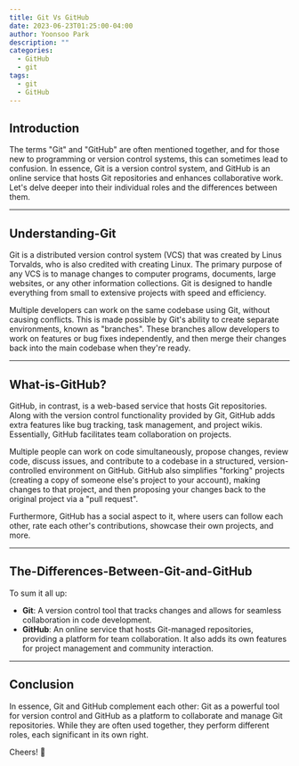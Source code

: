 ```yaml
---
title: Git Vs GitHub
date: 2023-06-23T01:25:00-04:00
author: Yoonsoo Park
description: ""
categories:
  - GitHub
  - git
tags:
  - git
  - GitHub
---
```


## Introduction

The terms "Git" and "GitHub" are often mentioned together, and for those new to programming or version control systems, this can sometimes lead to confusion. In essence, Git is a version control system, and GitHub is an online service that hosts Git repositories and enhances collaborative work. Let's delve deeper into their individual roles and the differences between them.

---

## Understanding-Git

Git is a distributed version control system (VCS) that was created by Linus Torvalds, who is also credited with creating Linux. The primary purpose of any VCS is to manage changes to computer programs, documents, large websites, or any other information collections. Git is designed to handle everything from small to extensive projects with speed and efficiency.

Multiple developers can work on the same codebase using Git, without causing conflicts. This is made possible by Git's ability to create separate environments, known as "branches". These branches allow developers to work on features or bug fixes independently, and then merge their changes back into the main codebase when they're ready.

---

## What-is-GitHub?

GitHub, in contrast, is a web-based service that hosts Git repositories. Along with the version control functionality provided by Git, GitHub adds extra features like bug tracking, task management, and project wikis. Essentially, GitHub facilitates team collaboration on projects.

Multiple people can work on code simultaneously, propose changes, review code, discuss issues, and contribute to a codebase in a structured, version-controlled environment on GitHub. GitHub also simplifies "forking" projects (creating a copy of someone else's project to your account), making changes to that project, and then proposing your changes back to the original project via a "pull request".

Furthermore, GitHub has a social aspect to it, where users can follow each other, rate each other's contributions, showcase their own projects, and more.

---

## The-Differences-Between-Git-and-GitHub

To sum it all up:

- **Git**: A version control tool that tracks changes and allows for seamless collaboration in code development.
- **GitHub**: An online service that hosts Git-managed repositories, providing a platform for team collaboration. It also adds its own features for project management and community interaction.

---

## Conclusion

In essence, Git and GitHub complement each other: Git as a powerful tool for version control and GitHub as a platform to collaborate and manage Git repositories. While they are often used together, they perform different roles, each significant in its own right.

Cheers! 🍺
